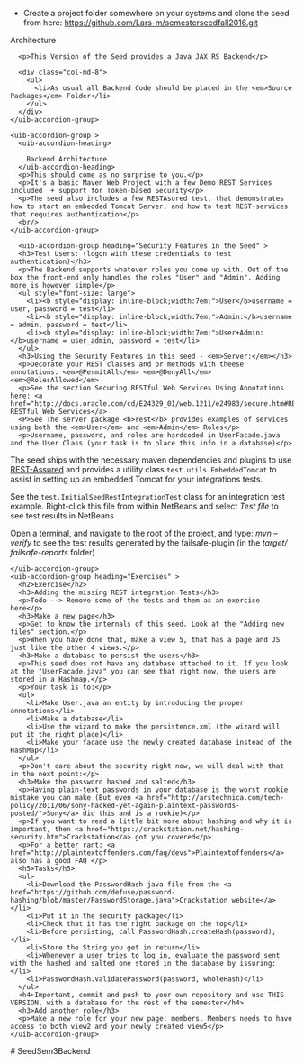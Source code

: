 <div >
  <uib-accordion>
    <uib-accordion-group heading="Getting the Seed" >
      <ul>
        <li>Create a project folder somewhere on your systems and clone the seed from here: <a href="https://github.com/Lars-m/semesterseedfall2016.git">https://github.com/Lars-m/semesterseedfall2016.git</a> </li>
      </ul>
    </uib-accordion-group>
    <uib-accordion-group is-open="status.isFirstOpen" >
      <uib-accordion-heading>
        Architecture
      </uib-accordion-heading>

      <p>This Version of the Seed provides a Java JAX RS Backend</p>

      <div class="col-md-8">
        <ul>
          <li>As usual all Backend Code should be placed in the <em>Source Packages</em> Folder</li>
        </ul>
      </div>
    </uib-accordion-group>

    <uib-accordion-group >
      <uib-accordion-heading>

        Backend Architecture
      </uib-accordion-heading>
      <p>This should come as no surprise to you.</p> 
      <p>It's a basic Maven Web Project with a few Demo REST Services included  + support for Token-based Security</p>
      <p>The seed also includes a few RESTAsured test, that demonstrates how to start an embedded Tomcat Server, and how to test REST-services that requires authentication</p>
      <br/>
    </uib-accordion-group>

      <uib-accordion-group heading="Security Features in the Seed" >
      <h3>Test Users: (logon with these credentials to test authentication)</h3>
      <p>The Backend supports whatever roles you come up with. Out of the box the front-end only handles the roles "User" and "Admin". Adding more is however simple</p>
      <ul style="font-size: large">
        <li><b style="display: inline-block;width:7em;">User</b>username = user, password = test</li>
        <li><b style="display: inline-block;width:7em;">Admin:</b>username = admin, password = test</li>
        <li><b style="display: inline-block;width:7em;">User+Admin:</b>username = user_admin, password = test</li>
      </ul>
      <h3>Using the Security Features in this seed - <em>Server:</em></h3>
      <p>Decorate your REST classes and or methods with theese annotations: <em>@PermitAll</em> <em>@DenyAll</em> <em>@RolesAllowed</em>
      <p>See the section Securing RESTful Web Services Using Annotations here: <a href="http://docs.oracle.com/cd/E24329_01/web.1211/e24983/secure.htm#RESTF256">Securing RESTful Web Services</a>
      <P>See The server package <b>rest</b> provides examples of services using both the <em>User</em> and <em>Admin</em> Roles</p>
      <p>Username, password, and roles are hardcoded in UserFacade.java and the User Class (your task is to place this info in a database)</p>

   <uib-accordion-group heading="Backend Testing" >
      <p>The seed ships with the necessary maven dependencies and plugins to use <a href=" http://rest-assured.io/">REST-Assured</a> and provides a 
        utility class <code>test.utils.EmbeddedTomcat</code> to assist in setting up an embedded Tomcat for your integrations tests.</p>
      <p>See the <code>test.InitialSeedRestIntegrationTest</code> class for an integration test example. Right-click this file from within NetBeans and select <em>Test file</em> to see test results in NetBeans</p>
      <p>Open a terminal, and navigate to the root of the project, and type: <em>mvn –verify</em> to see the test results generated by the failsafe-plugin (in the <em>target/ failsafe-reports</em> folder) </p>

    </uib-accordion-group>
    <uib-accordion-group heading="Exercises" >
      <h2>Exercise</h2>
      <h3>Adding the missing REST integration Tests</h3>
      <p>Todo --> Remove some of the tests and them as an exercise here</p>
      <h3>Make a new page</h3>
      <p>Get to know the internals of this seed. Look at the "Adding new files" section.</p>
      <p>When you have done that, make a view 5, that has a page and JS just like the other 4 views.</p>
      <h3>Make a database to persist the users</h3>
      <p>This seed does not have any database attached to it. If you look at the "UserFacade.java" you can see that right now, the users are stored in a Hashmap.</p>
      <p>Your task is to:</p>
      <ul>
        <li>Make User.java an entity by introducing the proper annotations</li>
        <li>Make a database</li>
        <li>Use the wizard to make the persistence.xml (the wizard will put it the right place)</li>
        <li>Make your facade use the newly created database instead of the HashMap</li>
      </ul>
      <p>Don't care about the security right now, we will deal with that in the next point:</p>
      <h3>Make the password hashed and salted</h3>
      <p>Having plain-text passwords in your database is the worst rookie mistake you can make (But even <a href="http://arstechnica.com/tech-policy/2011/06/sony-hacked-yet-again-plaintext-passwords-posted/">Sony</a> did this and is a rookie)</p>
      <p>If you want to read a little bit more about hashing and why it is important, then <a href="https://crackstation.net/hashing-security.htm">Crackstation</a> got you covered</p>
      <p>For a better rant: <a href="http://plaintextoffenders.com/faq/devs">Plaintextoffenders</a> also has a good FAQ </p>
      <h5>Tasks</h5>
      <ul>
        <li>Download the PasswordHash java file from the <a href="https://github.com/defuse/password-hashing/blob/master/PasswordStorage.java">Crackstation website</a></li>
        <li>Put it in the security package</li>
        <li>Check that it has the right package on the top</li>
        <li>Before persisting, call PasswordHash.createHash(password);</li>
        <li>Store the String you get in return</li>
        <li>Whenever a user tries to log in, evaluate the password sent with the hashed and salted one stored in the database by issuring: </li>
        <li>PasswordHash.validatePassword(password, wholeHash)</li>
      </ul>
      <h4>Important, commit and push to your own repository and use THIS VERSION, with a database for the rest of the semester</h4>
      <h3>Add another role</h3>
      <p>Make a new role for your new page: members. Members needs to have access to both view2 and your newly created view5</p>
    </uib-accordion-group>

  </uib-accordion>
</div>
# SeedSem3Backend
